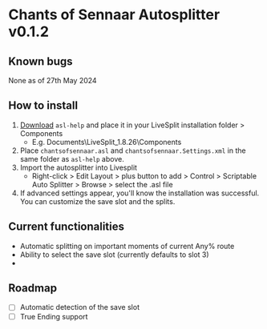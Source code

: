 
# Chants of Sennaar Autosplitter v0.1.2

## Known bugs
None as of 27th May 2024

## How to install
1. [Download](https://github.com/just-ero/asl-help/raw/main/lib/asl-help) `asl-help` and place it in your LiveSplit installation folder > Components
    - E.g. Documents\LiveSplit_1.8.26\Components
2. Place `chantsofsennaar.asl` and `chantsofsennaar.Settings.xml` in the same folder as `asl-help` above.
3. Import the autosplitter into Livesplit
    - Right-click > Edit Layout > plus button to add > Control > Scriptable Auto Splitter > Browse > select the .asl file
4. If advanced settings appear, you'll know the installation was successful. You can customize the save slot and the splits.
## Current functionalities
- Automatic splitting on important moments of current Any% route
- Ability to select the save slot (currently defaults to slot 3)
- 
## Roadmap
- [ ] Automatic detection of the save slot
- [ ] True Ending support 
